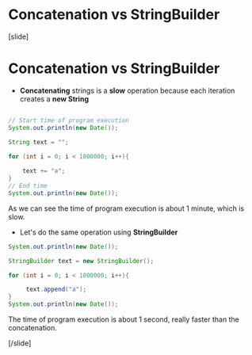 # Concatenation vs StringBuilder

[slide]

# Concatenation vs StringBuilder

- **Concatenating** strings is a **slow** operation because each iteration creates a **new String**

```java live

// Start time of program execution
System.out.println(new Date());

String text = "";
        
for (int i = 0; i < 1000000; i++){

    text += "a";
}
// End time 
System.out.println(new Date());
```
As we can see the time of program execution is about 1 minute, which is slow.

- Let's do the same operation using **StringBuilder**
```java live
System.out.println(new Date());

StringBuilder text = new StringBuilder();

for (int i = 0; i < 1000000; i++){

     text.append("a");
}
System.out.println(new Date());
```
The time of program execution is about 1 second, really faster than the concatenation.

[/slide]